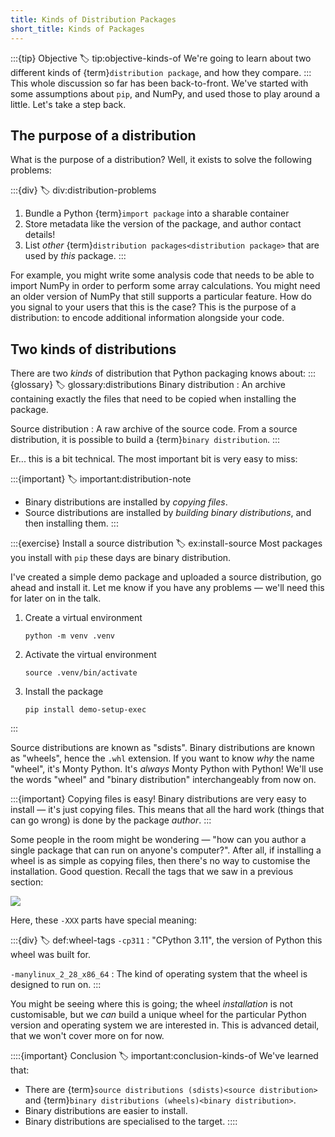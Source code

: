 ```yaml
---
title: Kinds of Distribution Packages
short_title: Kinds of Packages
---
```


:::{tip} Objective
:label: tip:objective-kinds-of
We're going to learn about two different kinds of {term}`distribution package`, and how they compare.
:::
This whole discussion so far has been back-to-front. We've started with some assumptions about `pip`, and NumPy, and used those to play around a little. Let's take a step back.

## The purpose of a distribution

What is the purpose of a distribution? Well, it exists to solve the following problems:

:::{div}
:label: div:distribution-problems

1. Bundle a Python {term}`import package` into a sharable container
2. Store metadata like the version of the package, and author contact details!
3. List _other_ {term}`distribution packages<distribution package>` that are used by _this_ package.
   :::

For example, you might write some analysis code that needs to be able to import NumPy in order to perform some array calculations. You might need an older version of NumPy that still supports a particular feature. How do you signal to your users that this is the case? This is the purpose of a distribution: to encode additional information alongside your code.

## Two kinds of distributions

There are two _kinds_ of distribution that Python packaging knows about:
:::{glossary}
:label: glossary:distributions
Binary distribution
: An archive containing exactly the files that need to be copied when installing the package.

Source distribution
: A raw archive of the source code. From a source distribution, it is possible to build a {term}`binary distribution`.
:::

Er... this is a bit technical. The most important bit is very easy to miss:

:::{important}
:label: important:distribution-note

- Binary distributions are installed by _copying files_.
- Source distributions are installed by _building binary distributions_, and then installing them.
  :::

:::{exercise} Install a source distribution
:label: ex:install-source
Most packages you install with `pip` these days are binary distribution.

I've created a simple demo package and uploaded a source distribution, go ahead and install it. Let me know if you have any problems — we'll need this for later on in the talk.

1. Create a virtual environment
   ```shell
   python -m venv .venv
   ```
2. Activate the virtual environment
   ```shell
   source .venv/bin/activate
   ```
3. Install the package
   ```shell
   pip install demo-setup-exec
   ```

:::

Source distributions are known as "sdists". Binary distributions are known as "wheels", hence the `.whl` extension. If you want to know _why_ the name "wheel", it's Monty Python. It's _always_ Monty Python with Python! We'll use the words "wheel" and "binary distribution" interchangeably from now on.

:::{important} Copying files is easy!
Binary distributions are very easy to install — it's just copying files. This means that all the hard work (things that can go wrong) is done by the package _author_.
:::

Some people in the room might be wondering — "how can you author a single package that can run on anyone's computer?". After all, if installing a wheel is as simple as copying files, then there's no way to customise the installation. Good question. Recall the tags that we saw in a previous section:

![](#cell:numpy-zip-ls)

Here, these `-XXX` parts have special meaning:

:::{div}
:label: def:wheel-tags
`-cp311`
: "CPython 3.11", the version of Python this wheel was built for.

`-manylinux_2_28_x86_64`
: The kind of operating system that the wheel is designed to run on.
:::

You might be seeing where this is going; the wheel _installation_ is not customisable, but we _can_ build a unique wheel for the particular Python version and operating system we are interested in. This is advanced detail, that we won't cover more on for now.

::::{important} Conclusion
:label: important:conclusion-kinds-of
We've learned that:

- There are {term}`source distributions (sdists)<source distribution>` and {term}`binary distributions (wheels)<binary distribution>`.
- Binary distributions are easier to install.
- Binary distributions are specialised to the target.
  ::::
